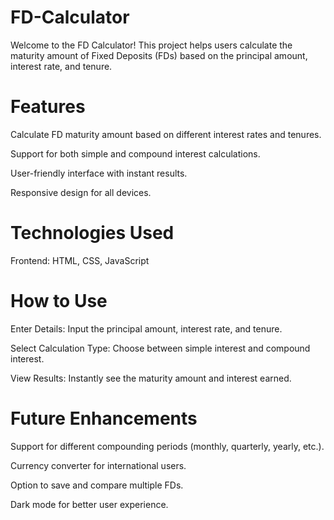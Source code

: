 # FD-Calculator
Welcome to the FD Calculator! This project helps users calculate the maturity amount of Fixed Deposits (FDs) based on the principal amount, interest rate, and tenure.

# Features

Calculate FD maturity amount based on different interest rates and tenures.

Support for both simple and compound interest calculations.

User-friendly interface with instant results.

Responsive design for all devices.

# Technologies Used

Frontend: HTML, CSS, JavaScript

# How to Use

Enter Details: Input the principal amount, interest rate, and tenure.

Select Calculation Type: Choose between simple interest and compound interest.

View Results: Instantly see the maturity amount and interest earned.

# Future Enhancements

Support for different compounding periods (monthly, quarterly, yearly, etc.).

Currency converter for international users.

Option to save and compare multiple FDs.

Dark mode for better user experience.
